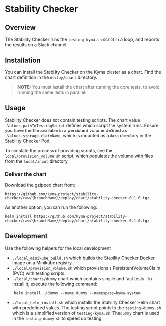 # Stability Checker

## Overview

The Stability Checker runs the `testing-kyma.sh` script in a loop, and reports the results on a Slack channel.

## Installation

You can install the Stability Checker on the Kyma cluster as a chart. Find the chart definition in the `deploy/chart` directory.

> **NOTE:** You must install the chart after running the core tests, to avoid running the same tests in parallel.

## Usage

Stability Checker does not contain testing scripts. The chart value `.Values.pathToTestingScript` defines which script the system runs.
Ensure you have the file available in a persistent volume defined as `.Values.storage.claimName`, which is mounted as a `data` directory in the Stability Checker Pod.

To simulate the process of providing scripts, see the `local/provision_volume.sh` script, which populates the volume with files from the `local/input` directory.

### Deliver the chart

Download the gzipped chart from:

`https://github.com/kyma-project/stability-checker/raw/{branchName}/deploy/chart/stability-checker-0.1.0.tgz`

As another option, you can run the following:

```helm install https://github.com/kyma-project/stability-checker/raw/{branchName}/deploy/chart/stability-checker-0.1.0.tgz```

## Development
Use the following helpers for the local development:
- `./local_minikube_build.sh` which builds the Stability Checker Docker image on a Minikube registry.
- `./local/provision_volume.sh` which provisions a PersistentVolumeClaim (PVC) with testing scripts.
- `./local/charts/dummy` chart which contains simple and fast tests. To install it, execute the following command:
```
    helm install ./dummy --name dummy --namespace=kyma-system
```
- `./local_helm_install.sh` which installs the Stability Checker Helm chart with predefined values. 
The testing script points to the `testing-dummy.sh` which is a simplified version of `testing-kyma.sh`. The`dummy` chart is used in the `testing-dummy.sh` to speed up testing.